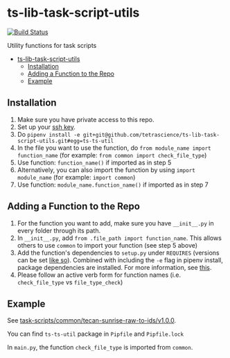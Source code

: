 # ts-lib-task-script-utils

[![Build Status](https://travis-ci.com/tetrascience/ts-lib-task-script-utils.svg?token=7onD2L3nEXMByQUNdxv1&branch=master)](https://travis-ci.com/tetrascience/ts-lib-task-script-utils)

Utility functions for task scripts

- [ts-lib-task-script-utils](#ts-lib-task-script-utils)
  - [Installation](#installation)
  - [Adding a Function to the Repo](#adding-a-function-to-the-repo)
  - [Example](#example)

## Installation
1. Make sure you have private access to this repo. 
2. Set up your [ssh key](https://docs.github.com/en/github/authenticating-to-github/connecting-to-github-with-ssh). 
3. Do `pipenv install -e git+git@github.com/tetrascience/ts-lib-task-script-utils.git#egg=ts-ts-util`
4. In the file you want to use the function, do `from module_name import function_name` (for example: `from common import check_file_type`)
5. Use function: `function_name()` if imported as in step 5
6. Alternatively, you can also import the function by using `import module_name` (for example: `import common`)
7. Use function: `module_name.function_name()` if imported as in step 7
   
## Adding a Function to the Repo
1. For the function you want to add, make sure you have `__init__.py` in every folder through its path. 
2. In `__init__.py`, add `from .file_path import function_name`. This allows others to use `common` to import your function (see step 5 above)
3. Add the function's dependencies to `setup.py` under `REQUIRES` (versions can be set [like so](https://stackoverflow.com/questions/8161617/how-can-i-specify-library-versions-in-setup-py)). Combined with including the `-e` flag in pipenv install, package dependencies are installed. For more information, see [this](https://pipenv-fork.readthedocs.io/en/latest/advanced.html#pipfile-vs-setup-py).
4. Please follow an active verb form for function names (i.e. `check_file_type` vs `file_type_check`)

## Example
See [task-scripts/common/tecan-sunrise-raw-to-ids/v1.0.0](https://github.com/tetrascience/ts-lib-protocol-script/tree/development/task-scripts/common/tecan-sunrise-raw-to-ids/v1.0.0). 

You can find `ts-ts-util` package in `Pipfile` and `Pipfile.lock`

In `main.py`, the function `check_file_type` is imported from `common`. 

